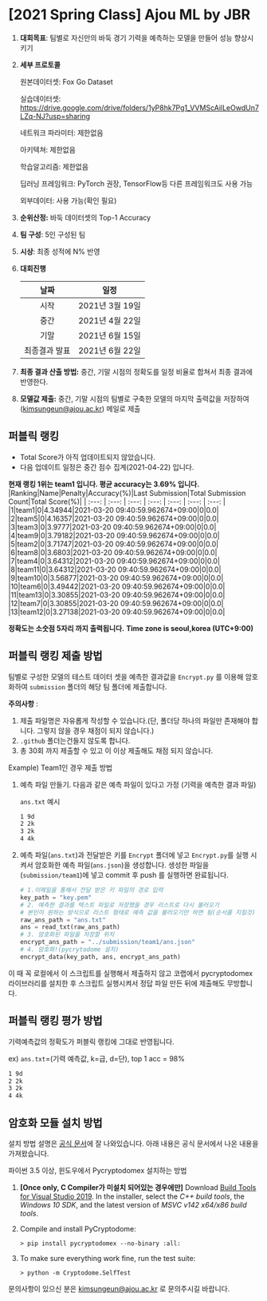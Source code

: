 # [2021 Spring Class] Ajou ML by JBR

1. **대회목표**: 팀별로 자신만의 바둑 경기 기력을 예측하는 모델을 만들어 성능 향상시키기

2. **세부 프로토콜**

   원본데이터셋: Fox Go Dataset

   실습데이터셋: https://drive.google.com/drive/folders/1yP8hk7Pg1_VVMScAilLeOwdUn7LZq-NJ?usp=sharing

   네트워크 파라미터: 제한없음

   아키텍쳐: 제한없음

   학습알고리즘: 제한없음

   딥러닝 프레임워크: PyTorch 권장, TensorFlow등 다른 프레임워크도 사용 가능

   외부데이터: 사용 가능(확인 필요)

3. **순위산정:** 바둑 데이터셋의 Top-1 Accuracy

4. **팀 구성**: 5인 구성된 팀

5. **시상**: 최종 성적에 N% 반영

6. **대회진행**

   |     날짜      |      일정       |
   | :-----------: | :-------------: |
   |     시작      | 2021년 3월 19일 |
   |     중간      | 2021년 4월 22일 |
   |     기말      | 2021년 6월 15일 |
   | 최종결과 발표 | 2021년 6월 22일 |

7. **최종 결과 산출 방법:** 중간, 기말 시점의 정확도를 일정 비율로 합쳐서 최종 결과에 반영한다.

8. **모델값 제출:** 중간, 기말 시점의 팀별로 구축한 모델의 마지막 출력값을 저장하여(kimsungeun@ajou.ac.kr) 메일로 제출



## 퍼블릭 랭킹

  
- Total Score가 아직 업데이트되지 않았습니다. 
 - 다음 업데이트 일정은 중간 점수 집계(2021-04-22) 입니다.
  
**현재 랭킹 1위는 team1 입니다. 평균 accuracy는 3.69% 입니다.**
|Ranking|Name|Penalty|Accuracy(%)|Last Submission|Total Submission Count|Total Score(%)|
| :---: | :---: | :---: | :---: | :---: | :---: | :---: |
|1|team1|0|4.34944|2021-03-20 09:40:59.962674+09:00|0|0.0|
|2|team5|0|4.16357|2021-03-20 09:40:59.962674+09:00|0|0.0|
|3|team3|0|3.9777|2021-03-20 09:40:59.962674+09:00|0|0.0|
|4|team9|0|3.79182|2021-03-20 09:40:59.962674+09:00|0|0.0|
|5|team2|0|3.71747|2021-03-20 09:40:59.962674+09:00|0|0.0|
|6|team8|0|3.6803|2021-03-20 09:40:59.962674+09:00|0|0.0|
|7|team4|0|3.64312|2021-03-20 09:40:59.962674+09:00|0|0.0|
|8|team11|0|3.64312|2021-03-20 09:40:59.962674+09:00|0|0.0|
|9|team10|0|3.56877|2021-03-20 09:40:59.962674+09:00|0|0.0|
|10|team6|0|3.49442|2021-03-20 09:40:59.962674+09:00|0|0.0|
|11|team13|0|3.30855|2021-03-20 09:40:59.962674+09:00|0|0.0|
|12|team7|0|3.30855|2021-03-20 09:40:59.962674+09:00|0|0.0|
|13|team12|0|3.27138|2021-03-20 09:40:59.962674+09:00|0|0.0|


**정확도는 소숫점 5자리 까지 출력됩니다.**
**Time zone is seoul,korea (UTC+9:00)**
## 퍼블릭 랭킹 제출 방법

팀별로 구성한 모델의 테스트 데이터 셋을 예측한 결과값을 `Encrypt.py` 를 이용해 암호화하여 `submission` 폴더의 해당 팀 폴더에 제출합니다. 

**주의사항** : 

1. 제출 파일명은 자유롭게 작성할 수 있습니다.(단, 폴더당 하나의 파일만 존재해야 합니다. 그렇지 않을 경우 채점이 되지 않습니다.)
2. `.github` 폴더는건들지 않도록 합니다.
3. 총 30회 까지 제출할 수 있고 이 이상 제출해도 채점 되지 않습니다.

Example) Team1인 경우 제출 방법

1. 예측 파일 만들기. 다음과 같은 예측 파일이 있다고 가정 (기력을 예측한 결과 파일)

   `ans.txt` 예시

   ```tex
   1 9d
   2 2k
   3 2k
   4 4k
   ```
   
   
   
2. 예측 파일(`ans.txt`)과 전달받은 키를 `Encrypt` 폴더에 넣고 `Encrypt.py`를 실행 시켜서 암호화한 예측 파일(`ans.json`)을 생성합니다. 
생성한 파일을 (`submission/team1`)에 넣고 commit 후 push 를 실행하면 완료됩니다.

   ```python
   # 1.이메일을 통해서 전달 받은 키 파일의 경로 입력
   key_path = "key.pem"
   # 2. 예측한 결과를 텍스트 파일로 저장했을 경우 리스트로 다시 불러오기
   # 본인이 원하는 방식으로 리스트 형태로 예측 값을 불러오기만 하면 됨(순서를 지킬것)
   raw_ans_path = "ans.txt"
   ans = read_txt(raw_ans_path)
   # 3. 암호화된 파일을 저장할 위치
   encrypt_ans_path = "../submission/team1/ans.json"
   # 4. 암호화!(pycrytodome 설치)
   encrypt_data(key_path, ans, encrypt_ans_path)
   ```

이 때 꼭 로컬에서 이 스크립트를 실행해서 제출하지 않고 코랩에서 pycryptodomex 라이브러리를 설치한 후 스크립트 실행시켜서 정답 파일 만든 뒤에 제출해도 무방합니다.



## 퍼블릭 랭킹 평가 방법

기력예측값의 정확도가 퍼블릭 랭킹에 그대로 반영됩니다.

ex) `ans.txt`=(기력 예측값, k=급, d=단), top 1 acc = 98%

```tex
1 9d
2 2k
3 2k
4 4k
```



## 암호화 모듈 설치 방법

설치 방법 설명은 [공식 문서](https://pycryptodome.readthedocs.io/en/latest/src/installation.html#windows-from-sources-python-3-5-and-newer)에 잘 나와있습니다. 아래 내용은 공식 문서에서 나온 내용을 가져왔습니다. 

파이썬 3.5 이상, 윈도우에서 Pycryptodomex 설치하는 방법

1. **[Once only, C Compiler가 미설치 되어있는 경우에만]** Download [Build Tools for Visual Studio 2019](https://visualstudio.microsoft.com/downloads/#build-tools-for-visual-studio-2019). In the installer, select the *C++ build tools*, the *Windows 10 SDK*, and the latest version of *MSVC v142 x64/x86 build tools*.

2. Compile and install PyCryptodome:

   ```
   > pip install pycryptodomex --no-binary :all:
   ```

3. To make sure everything work fine, run the test suite:

   ```
   > python -m Cryptodome.SelfTest
   ```



문의사항이 있으신 분은 kimsungeun@ajou.ac.kr 로 문의주시길 바랍니다.
